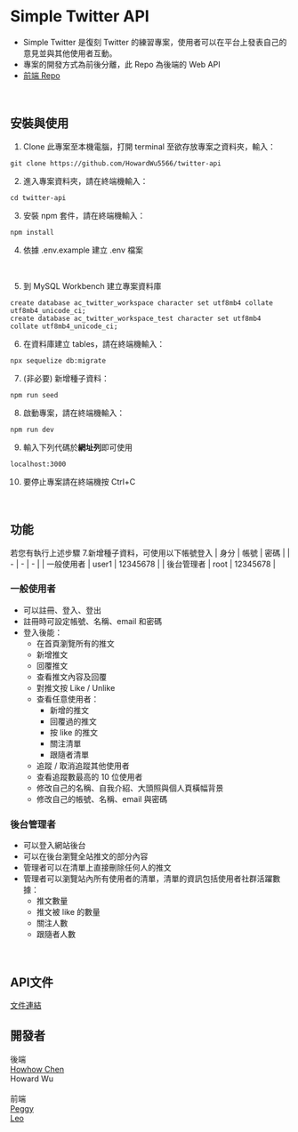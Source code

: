 # Simple Twitter API
* Simple Twitter 是復刻 Twitter 的練習專案，使用者可以在平台上發表自己的意見並與其他使用者互動。
* 專案的開發方式為前後分離，此 Repo 為後端的 Web API
* [前端 Repo](https://github.com/kignite/simple-twitter-frontend)
<br />

## 安裝與使用
1. Clone 此專案至本機電腦，打開 terminal 至欲存放專案之資料夾，輸入：
```
git clone https://github.com/HowardWu5566/twitter-api
```
2. 進入專案資料夾，請在終端機輸入：
```
cd twitter-api
```
3. 安裝 npm 套件，請在終端機輸入：
```
npm install
```
4. 依據 .env.example 建立 .env 檔案
<br>

5. 到 MySQL Workbench 建立專案資料庫  
```
create database ac_twitter_workspace character set utf8mb4 collate utf8mb4_unicode_ci;
create database ac_twitter_workspace_test character set utf8mb4 collate utf8mb4_unicode_ci;
```
6. 在資料庫建立 tables，請在終端機輸入：
```
npx sequelize db:migrate
```
7. (非必要) 新增種子資料：
```
npm run seed
```
8. 啟動專案，請在終端機輸入：
```
npm run dev
```
9. 輸入下列代碼於**網址列**即可使用
```
localhost:3000
```
10. 要停止專案請在終端機按 Ctrl+C
<br />

## 功能
若您有執行上述步驟 7.新增種子資料，可使用以下帳號登入
| 身分 | 帳號 | 密碼 |
| - | - | - |
| 一般使用者 | user1 | 12345678 |
| 後台管理者 | root | 12345678 |

### 一般使用者
* 可以註冊、登入、登出  
* 註冊時可設定帳號、名稱、email 和密碼  
* 登入後能：
  * 在首頁瀏覽所有的推文
  * 新增推文
  * 回覆推文
  * 查看推文內容及回覆
  * 對推文按 Like / Unlike
  * 查看任意使用者：
    * 新增的推文
    * 回覆過的推文
    * 按 like 的推文
    * 關注清單
    * 跟隨者清單
  * 追蹤 / 取消追蹤其他使用者
  * 查看追蹤數最高的 10 位使用者
  * 修改自己的名稱、自我介紹、大頭照與個人頁橫幅背景
  * 修改自己的帳號、名稱、email 與密碼 

### 後台管理者
* 可以登入網站後台
* 可以在後台瀏覽全站推文的部分內容
* 管理者可以在清單上直接刪除任何人的推文
* 管理者可以瀏覽站內所有使用者的清單，清單的資訊包括使用者社群活躍數據：  
  * 推文數量
  * 推文被 like 的數量
  * 關注人數
  * 跟隨者人數
<br />

## API文件
[文件連結](https://howhowchen.docs.apiary.io/#reference/0/user)
<br />

## 開發者
後端 <br>
[Howhow Chen](https://github.com/HowhowChen) <br>
Howard Wu <br>
<br>
前端 <br>
[Peggy](https://github.com/Peggy8422) <br>
[Leo](https://github.com/kignite)